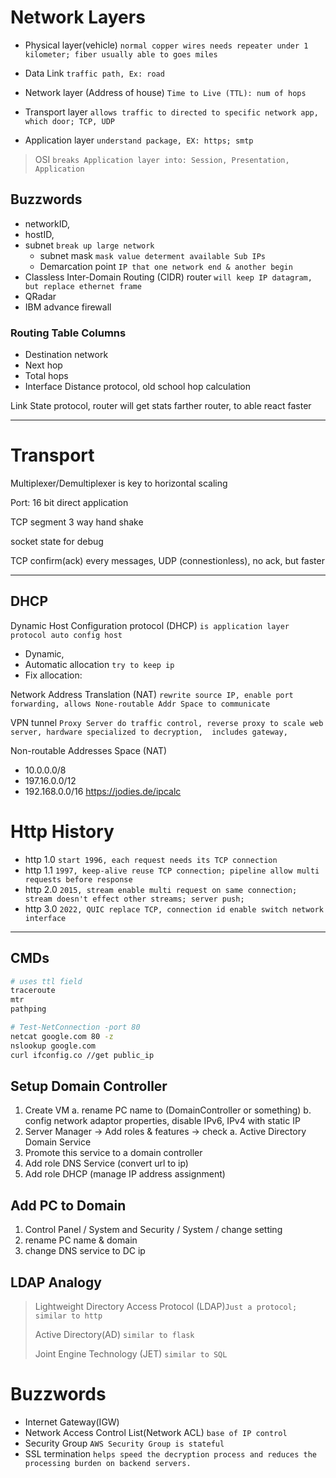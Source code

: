 # Network Layers

- Physical layer(vehicle) `normal copper wires needs repeater under 1 kilometer; fiber usually able to goes miles`

- Data Link `traffic path, Ex: road`
- Network layer (Address of house) `Time to Live (TTL): num of hops`
- Transport layer `allows traffic to directed to specific network app, which door; TCP, UDP`
- Application layer `understand package, EX: https; smtp`

> OSI `breaks Application layer into: Session, Presentation, Application`

## Buzzwords

- networkID,
- hostID,
- subnet `break up large network`
  - subnet mask `mask value determent available Sub IPs`
  - Demarcation point `IP that one network end & another begin`
- Classless Inter-Domain Routing (CIDR)
router `will keep IP datagram, but replace ethernet frame`
- QRadar
- IBM advance firewall

### Routing Table Columns

- Destination network
- Next hop
- Total hops
- Interface
Distance protocol, old school hop calculation

Link State protocol, router will get stats farther router, to able react faster

---

# Transport

Multiplexer/Demultiplexer is key to horizontal scaling

Port: 16 bit direct application

TCP segment
3 way hand shake

socket state for debug

TCP confirm(ack) every messages,
UDP (connestionless), no ack, but faster

---

## DHCP

Dynamic Host Configuration protocol (DHCP) `is application layer protocol auto config host`

- Dynamic,
- Automatic allocation `try to keep ip`
- Fix allocation:
  
Network Address Translation (NAT) `rewrite source IP, enable port forwarding, allows None-routable Addr Space to communicate`

VPN tunnel `Proxy Server do traffic control, reverse proxy to scale web server, hardware specialized to decryption,  includes gateway,`

Non-routable Addresses Space (NAT)

- 10.0.0.0/8
- 197.16.0.0/12
- 192.168.0.0/16
<https://jodies.de/ipcalc>

# Http History

- http 1.0 `start 1996, each request needs its TCP connection`
- http 1.1 `1997, keep-alive reuse TCP connection; pipeline allow multi requests before response`
- http 2.0 `2015, stream enable multi request on same connection; stream doesn't effect other streams; server push;`
- http 3.0 `2022, QUIC replace TCP, connection id enable switch network interface`

---

## CMDs

```bash
# uses ttl field
traceroute
mtr
pathping

# Test-NetConnection -port 80
netcat google.com 80 -z
nslookup google.com
curl ifconfig.co //get public_ip
```

## Setup Domain Controller

1. Create VM
   a. rename PC name to (DomainController or something)
   b. config network adaptor properties, disable IPv6, IPv4 with static IP
2. Server Manager -> Add roles & features -> check
   a. Active Directory Domain Service
3. Promote this service to a domain controller
4. Add role DNS Service (convert url to ip)
5. Add role DHCP (manage IP address assignment)

## Add PC to Domain

1. Control Panel / System and Security / System / change setting
2. rename PC name & domain
3. change DNS service to DC ip

## LDAP Analogy
>
> Lightweight Directory Access Protocol (LDAP)`Just a protocol; similar to http`
>
> Active Directory(AD) `similar to flask`
>
> Joint Engine Technology (JET) `similar to SQL`

# Buzzwords

- Internet Gateway(IGW)
- Network Access Control List(Network ACL) `base of IP control`
- Security Group `AWS Security Group is stateful`
- SSL termination `helps speed the decryption process and reduces the processing burden on backend servers.`
